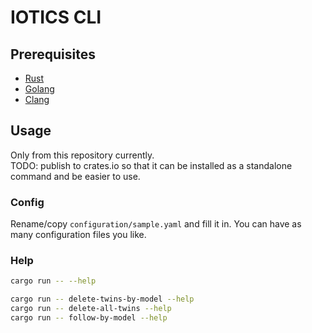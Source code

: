 # IOTICS CLI

## Prerequisites

- [Rust][toolchain]
- [Golang][golang]
- [Clang][clang]

## Usage

Only from this repository currently. \
TODO: publish to crates.io so that it can be installed as a standalone command and be easier to use.

### Config

Rename/copy `configuration/sample.yaml` and fill it in. You can have as many configuration files you like.

### Help

```bash
cargo run -- --help
```

```bash
cargo run -- delete-twins-by-model --help
cargo run -- delete-all-twins --help
cargo run -- follow-by-model --help
```

[toolchain]: https://rustup.rs
[golang]: https://golang.org/doc/install
[clang]: https://clang.llvm.org/get_started.html
